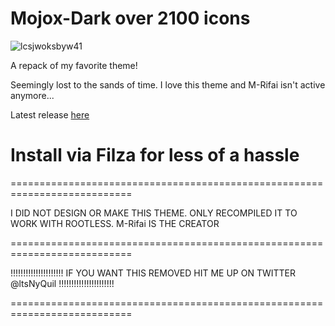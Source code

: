 # Mojox-Dark over 2100 icons

![lcsjwoksbyw41](https://github.com/ItsNyQuil/Mojox-Dark/assets/158770359/36bfac52-374e-4bfe-a730-7feb65161da6)

A repack of my favorite theme!

Seemingly lost to the sands of time. I love this theme and M-Rifai isn't active anymore...

Latest release [here](https://github.com/ItsNyQuil/Mojox-Dark/releases/tag/1.0)

# Install via Filza for less of a hassle




===========================================================================

I DID NOT DESIGN OR MAKE THIS THEME. ONLY RECOMPILED IT TO WORK WITH ROOTLESS. M-Rifai IS THE CREATOR

===========================================================================

!!!!!!!!!!!!!!!!!!!!! IF YOU WANT THIS REMOVED HIT ME UP ON TWITTER @ltsNyQuil !!!!!!!!!!!!!!!!!!!!!!

===========================================================================
